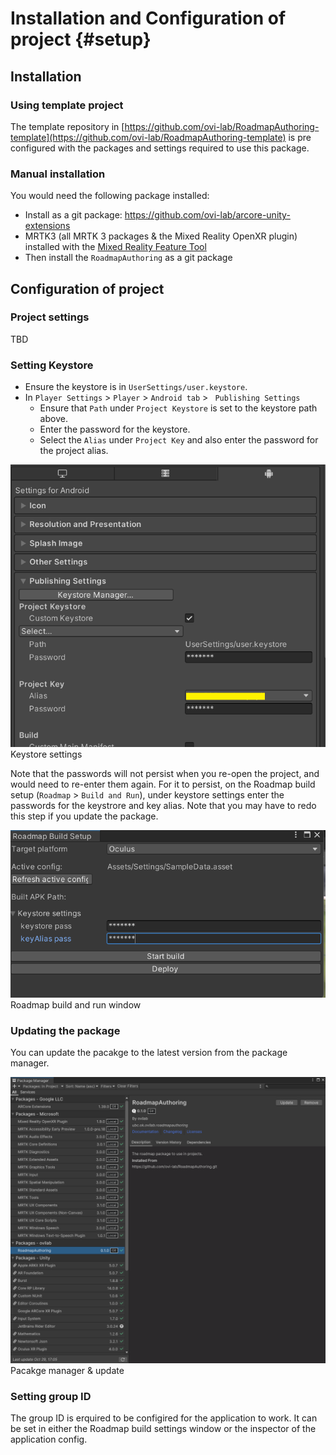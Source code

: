 # Installation and Configuration of project {#setup}

## Installation

### Using template project
The template repository in [https://github.com/ovi-lab/RoadmapAuthoring-template](https://github.com/ovi-lab/RoadmapAuthoring-template) is pre configured with the packages and settings required to use this package.

### Manual installation
You would need the following package installed:
- Install as a git package: https://github.com/ovi-lab/arcore-unity-extensions
- MRTK3 (all MRTK 3 packages & the Mixed Reality OpenXR plugin) installed with the [Mixed Reality Feature Tool](https://www.microsoft.com/en-us/download/details.aspx?id=102778)
- Then install the `RoadmapAuthoring` as a git package

## Configuration of project

### Project settings
 TBD
 
### Setting Keystore
- Ensure the keystore is in `UserSettings/user.keystore`. 
- In `Player Settings` > `Player` > `Android tab` > ` Publishing Settings`
  - Ensure that `Path` under `Project Keystore` is set to the keystore path above.
  - Enter the password for the keystore.
  - Select the `Alias` under `Project Key` and also enter the password for the project alias.
  
<div class="image">
    <img src="https://raw.githubusercontent.com/ovi-lab/RoadmapAuthoring/documentation/Documentation~/figures/docs/keystore.png" alt="Keystore settings">
    <div class="caption"> Keystore settings</div>
</div>

Note that the passwords will not persist when you re-open the project, and would need to re-enter them again. For it to persist, on the Roadmap build setup (`Roadmap` > `Build and Run`), under keystore settings enter the passwords for the keystrore and key alias. Note that you may have to redo this step if you update the package.

<div class="image">
    <img src="https://raw.githubusercontent.com/ovi-lab/RoadmapAuthoring/documentation/Documentation~/figures/docs/roadmap_build_settings.png" alt="Roadmap build and run window">
    <div class="caption"> Roadmap build and run window</div>
</div>

### Updating the package
You can update the pacakge to the latest version from the package manager.

<div class="image">
    <img src="https://raw.githubusercontent.com/ovi-lab/RoadmapAuthoring/documentation/Documentation~/figures/docs/package_manager_update.png" alt="Pacakge manager update">
    <div class="caption"> Pacakge manager & update</div>
</div>

### Setting group ID
The group ID is erquired to be configired for the application to work. It can be set in either the Roadmap build settings window or the inspector of the application config.
